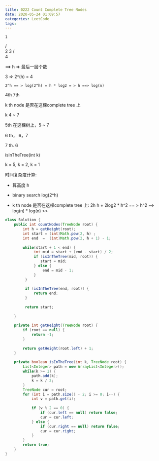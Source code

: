 ```yaml
---
title: 0222 Count Complete Tree Nodes
date: 2020-05-24 01:09:57
categories: LeetCode
tags:
---
```


    1
   / \
  2   3
 /     
4    
        
        
==> h => 最后一层个数

3 => 2^(h) = 4 
    
    2^h == > log(2^h) = h * log2 = > h ==> log(n)
        
4th  7th

k th node 是否在这棵complete tree 上

k 4 ~ 7
        
5th 在这棵树上，5 ~ 7
        
6 th， 6，7

7 th. 6
        
isInTheTree(int k)
        
k = 5, k = 2, k = 1  

时间复杂度计算:

- 算高度 h

- binary search log(2^h) 

- k th node 是否在这棵complete tree 上: 2h
h + 2log2 * h^2 == > h^2 ==> log(n) * log(n) >>


```java
class Solution {
    public int countNodes(TreeNode root) {
        int h = getHeight(root);
        int start = (int)Math.pow(2, h) ;
        int end  =  (int)Math.pow(2, h + 1) - 1;
        
        while(start + 1 < end) {
             int mid = start + (end - start) / 2;
             if (isInTheTree(mid, root)) {
                start = mid;
             } else {
                 end = mid - 1;
             }
         }
        
         if (isInTheTree(end, root)) {
             return end;
         }
        
         return start;
        
    }
    
    private int getHeight(TreeNode root) {
        if (root == null) {
            return -1;
        }
        
        return getHeight(root.left) + 1;
    }
    
    private boolean isInTheTree(int k, TreeNode root) {
        List<Integer> path = new ArrayList<Integer>();
        while(k >= 1) {
            path.add(k);
            k = k / 2;
        }
        TreeNode cur = root;
        for (int i = path.size() - 2; i >= 0; i--) {
            int v = path.get(i);
            
            if (v % 2 == 0) {
                if (cur.left == null) return false;
                cur = cur.left;
            } else {
                if (cur.right == null) return false;
                cur = cur.right;
            }
        }
        return true;
    }
}
```
